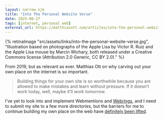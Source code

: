 ```yaml
---
layout: narrow.njk
title: "Into The Personal Website Verse"
date: 2025-06-27
tags: [internet, personal web]
external_url: https://matthiasott.com/articles/into-the-personal-website-verse?ref=daniel.pizza
---
```


{% retinaImage "src/assets/links/into-the-personal-website-verse.jpg", "Illustration based on photographs of the Apple Lisa by Victor R. Ruiz and the Apple Lisa mouse by Marcin Wichary, both released under a Creative Commons license (Attribution 2.0 Generic, CC BY 2.0)." %}

From 2019, but as relevant as ever. Matthias Ott on why carving out your own place on the internet is so important. 

> Building things for your own site is so worthwhile because you are allowed to make mistakes and learn without pressure. If it doesn’t work today, well, maybe it’ll work tomorrow.

I've yet to look into and implement Webmentions and [Webrings](https://indieweb.org/?ref=daniel.pizza "IndieWeb"), and I need to submit my site to a few more directories, but the barriers for me to continue building my own place on the web have [definitely been lifted](/journal/building-home-web-ii "My post accompanying the launch of this website").